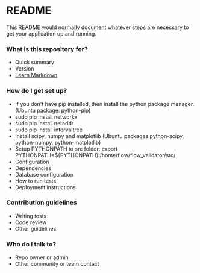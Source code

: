 # README #

This README would normally document whatever steps are necessary to get your application up and running.

### What is this repository for? ###

* Quick summary
* Version
* [Learn Markdown](https://bitbucket.org/tutorials/markdowndemo)

### How do I get set up? ###

* If you don't have pip installed, then install the python package manager. (Ubuntu package: python-pip)
* sudo pip install networkx
* sudo pip install netaddr
* sudo pip install intervaltree
* Install scipy, numpy and matplotlib (Ubuntu packages python-scipy, python-numpy, python-matplotlib)
* Setup PYTHONPATH to src folder: export PYTHONPATH=${PYTHONPATH}:/home/flow/flow_validator/src/
* Configuration
* Dependencies
* Database configuration
* How to run tests
* Deployment instructions

### Contribution guidelines ###

* Writing tests
* Code review
* Other guidelines

### Who do I talk to? ###

* Repo owner or admin
* Other community or team contact